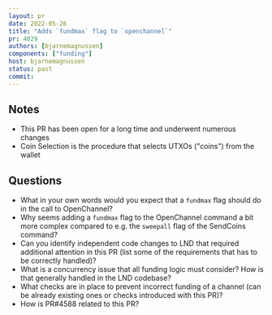```yaml
---
layout: pr
date: 2022-05-26
title: "Adds `fundmax` flag to `openchannel`"
pr: 4029
authors: [bjarnemagnussen]
components: ["funding"]
host: bjarnemagnussen
status: past
commit:
---
```


## Notes

* This PR has been open for a long time and underwent numerous changes
* Coin Selection is the procedure that selects UTXOs ("coins") from the wallet

## Questions

* What in your own words would you expect that a `fundmax` flag should do in the call to OpenChannel?
* Why seems adding a `fundmax` flag to the OpenChannel command a bit more complex compared to e.g. the `sweepall` flag of the SendCoins command?
* Can you identify independent code changes to LND that required additional attention in this PR (list some of the requirements that has to be correctly handled)?
* What is a concurrency issue that all funding logic must consider? How is that generally handled in the LND codebase?
* What checks are in place to prevent incorrect funding of a channel (can be already existing ones or checks introduced with this PR)?
* How is PR#4588 related to this PR?